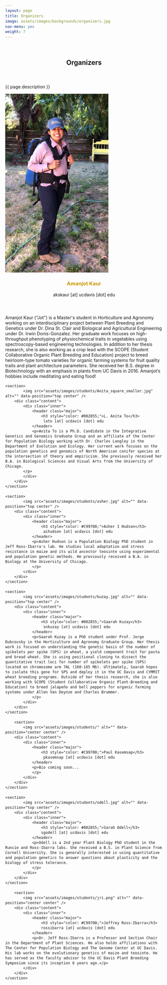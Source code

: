 ```yaml
---
layout: page
title: Organizers
image: assets/images/backgrounds/organizers.jpg
nav-menu: yes
weight: 7
---
```


<!-- Banner -->
<!-- Note: The "styleN" class below should match that of the header element. -->
<section id="banner" class="style2">
	<div class="inner">
		<span class="image">
			<img src="{{ site.baseurl }}/{{ page.image }}" alt="" />
		</span>
		<header class="major">
			<h1>Organizers</h1>
		</header>
		<div class="content">
			<p>{{ page.description }}</p>
		</div>
	</div>
</section>

<!-- Main -->
<div id="main">

<!-- One -->
<section id="one">
	<div class="inner">
	</div>
</section>

<!-- Two -->
<section id="two" class="spotlights">
	<section>
			<img src="assets/images/students/kaur_small.jpg" alt="" data-position="top center"/>
		<div class="content">
			<div class="inner">
				<header class="major">
					<h3 style="color: #C99700;">Amanjot Kaur</h3>
                     akskaur [at] ucdavis [dot] edu
				</header>
				<p> Amanjot Kaur ("Jot") is a Master's student in Horticulture and Agronomy working on an interdisciplinary project between Plant Breeding and Genetics under Dr. Dina St. Clair and Biological and Agricultural Engineering under Dr. Irwin Donis-Gonzalez. Her graduate work focuses on high-throughput phenotyping of physiochemical traits in vegetables using spectroscopy-based engineering technologies. In addition to her thesis research, she is also working as a crop lead with the SCOPE (Student Collaborative Organic Plant Breeding and Education) project to breed heirloom-type tomato varieties for organic farming systems for fruit quality traits and plant architecture parameters. She received her B.S. degree in Biotechnology with an emphasis in plants from UC Davis in 2016. Amanjot’s hobbies include meditating and eating food!
                </p>
			</div>
		</div>
	</section>

	<section>
			<img src="assets/images/students/Anita_square_smaller.jpg" alt="" data-position="top center" />
		<div class="content">
			<div class="inner">
				<header class="major">
                    <h3 style="color: #002855;">L. Anita To</h3>
                     lato [at] ucdavis [dot] edu
				</header>
				<p>Anita To is a Ph.D. Candidate in the Integrative Genetics and Genomics Graduate Group and an affiliate of the Center for Population Biology working with Dr. Charles Langley in the Department of Evolution and Ecology. Her current work focuses on the population genetics and genomics of North American conifer species at the intersection of theory and empiricism. She previously received her B.A. in Biological Sciences and Visual Arts from the University of Chicago.
			</p>
			</div>
		</div>
	</section>

	<section>
			<img src="assets/images/students/asher.jpg" alt="" data-position="top center" />
		<div class="content">
			<div class="inner">
				<header class="major">
					<h3 style="color: #C99700;">Asher I Hudson</h3>
                     aihudson [at] ucdavis [dot] edu
				</header>
				<p>Asher Hudson is a Population Biology PhD student in Jeff Ross-Ibarra's lab. He studies local adaptation and stress resistance in maize and its wild ancestor teosinte using experimental and population genetic methods. He previously received a B.A. in Biology at the University of Chicago.
				</p>
			</div>
		</div>
	</section>

	<section>
			<img src="assets/images/students/kuzay.jpg" alt="" data-position="top center" />
		<div class="content">
			<div class="inner">
				<header class="major">
					<h3 style="color: #002855;">Saarah Kuzay</h3>
                     snkuzay [at] ucdavis [dot] edu
				</header>
                <p>Saarah Kuzay is a PhD student under Prof. Jorge Dubcovsky in the Horticulture and Agronomy Graduate Group. Her thesis work is focused on understanding the genetic basis of the number of spikelets per spike (SPS) in wheat, a yield component trait for pasta and bread wheat. She is using positional cloning to dissect the quantitative trait loci for number of spikelets per spike (SPS) located on chromosome arm 7AL (160-165 Mb). Ultimately, Saarah hopes to isolate this gene for SPS and deploy it in the UC Davis and CYMMIT wheat breeding programs. Outside of her thesis research, she is also working with SCOPE (Student Collaborative Organic Plant-Breeding and Education) to breed jalapeño and bell peppers for organic farming systems under Allen Van Deynze and Charles Brummer.
                </p>
			</div>
		</div>
	</section>

		<section>
			<img src="assets/images/students/" alt="" data-position="center center" />
		<div class="content">
			<div class="inner">
				<header class="major">
					<h3 style="color: #C99700;">Paul Kasemsap</h3>
					 pkasemsap [at] ucdavis [dot] edu
				</header>
				<p>Bio coming soon...
				</p>
			</div>
		</div>
	</section>

	<section>
			<img src="assets/images/students/odell.jpg" alt="" data-position="top center" />
		<div class="content">
			<div class="inner">
				<header class="major">
					<h3 style="color: #002855;">Sarah Odell</h3>
                    sgodell [at] ucdavis [dot] edu
				</header>
				<p>Odell is a 2nd year Plant Biology PhD student in the Runcie and Ross-Ibarra labs. She received a B.S. in Plant Science from Cornell University. She is generally interested in using quantitative and population genetics to answer questions about plasticity and the biology of stress tolerance. 
				</p>
			</div>
		</div>
	</section>

		<section>
			<img src="assets/images/students/jri.png" alt="" data-position="center center" />
		<div class="content">
			<div class="inner">
				<header class="major">
					<h3 style="color: #C99700;">Jeffrey Ross-Ibarra</h3>
					rossibarra [at] ucdavis [dot] edu
				</header>
				<p>Dr. Jeff Ross-Ibarra is a Professor and Section Chair in the Department of Plant Sciences. He also holds affiliations with The Center for Population Biology and The Genome Center at UC Davis. His lab works on the evolutionary genetics of maize and teosinte. He has served as the faculty advisor to the UC Davis Plant Breeding Symposium since its inception 6 years ago.</p>
			</div>
		</div>
	</section>
